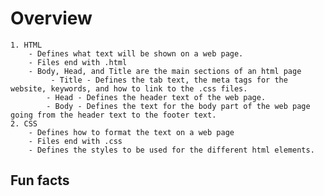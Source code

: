 # **Overview**
    1. HTML 
        - Defines what text will be shown on a web page.
        - Files end with .html
        - Body, Head, and Title are the main sections of an html page
             - Title - Defines the tab text, the meta tags for the website, keywords, and how to link to the .css files.
            - Head - Defines the header text of the web page.
            - Body - Defines the text for the body part of the web page going from the header text to the footer text.
    2. CSS
        - Defines how to format the text on a web page
        - Files end with .css
        - Defines the styles to be used for the different html elements.
## Fun facts

